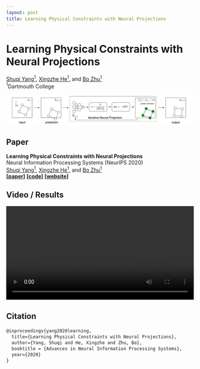 ```yaml
---
layout: post
title: Learning Physical Constraints with Neural Projections
--- 
```


# Learning Physical Constraints with Neural Projections

[Shuqi Yang<sup>1</sup>](https://y-sq.github.io/), [Xingzhe He<sup>1</sup>](https://xingzhehe.github.io/), and [Bo Zhu<sup>1</sup>](https://www.cs.dartmouth.edu/~bozhu/)  
<sup>1</sup>Dartmouth College

<img src="res/overview.png"/>

## Paper 
**Learning Physical Constraints with Neural Projections**  
Neural Information Processing Systems (NeurIPS 2020)  
[Shuqi Yang<sup>1</sup>](https://y-sq.github.io/), [Xingzhe He<sup>1</sup>](https://xingzhehe.github.io/), and [Bo Zhu<sup>1</sup>](https://www.cs.dartmouth.edu/~bozhu/)  
**[[paper](https://arxiv.org/abs/2006.12745)]** **[[code](https://github.com/y-sq/neural_proj)]**  **[[website](https://y-sq.github.io/proj/neural_proj/)]**  


## Video / Results
<video src="https://www.cs.dartmouth.edu/~bozhu/videos/neural_projection.mp4" controls="controls" width="100%">Video: https://www.cs.dartmouth.edu/~bozhu/videos/neural_projection.mp4</video>


## Citation
```
@inproceedings{yang2020learning,
  title={Learning Physical Constraints with Neural Projections},
  author={Yang, Shuqi and He, Xingzhe and Zhu, Bo},
  booktitle = {Advances in Neural Information Processing Systems},
  year={2020}
}
```
